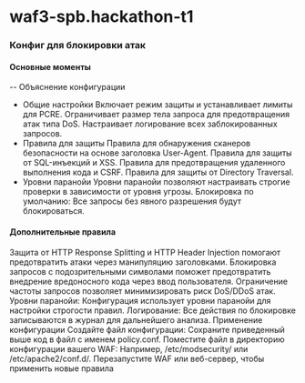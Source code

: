 # waf3-spb.hackathon-t1
### Конфиг для блокировки атак
#### Основные моменты
-- Объяснение конфигурации
- Общие настройки
Включает режим защиты и устанавливает лимиты для PCRE.
Ограничивает размер тела запроса для предотвращения атак типа DoS.
Настраивает логирование всех заблокированных запросов.
- Правила для защиты
Правила для обнаружения сканеров безопасности на основе заголовка User-Agent.
Правила для защиты от SQL-инъекций и XSS.
Правила для предотвращения удаленного выполнения кода и CSRF.
Правила для защиты от Directory Traversal.
- Уровни паранойи
Уровни паранойи позволяют настраивать строгие проверки в зависимости от уровня угрозы.
Блокировка по умолчанию:
Все запросы без явного разрешения будут блокироваться.
#### Дополнительные правила
Защита от HTTP Response Splitting и HTTP Header Injection помогают предотвратить атаки через манипуляцию заголовками.
Блокировка запросов с подозрительными символами поможет предотвратить внедрение вредоносного кода через ввод пользователя.
Ограничение частоты запросов позволяет минимизировать риск DoS/DDoS атак.
Уровни паранойи:
Конфигурация использует уровни паранойи для настройки строгости правил.
Логирование:
Все действия по блокировке записываются в журнал для дальнейшего анализа.
Применение конфигурации
Создайте файл конфигурации:
Сохраните приведенный выше код в файл с именем policy.conf.
Поместите файл в директорию конфигурации вашего WAF:
Например, /etc/modsecurity/ или /etc/apache2/conf.d/.
Перезапустите WAF или веб-сервер, чтобы применить новые правила

